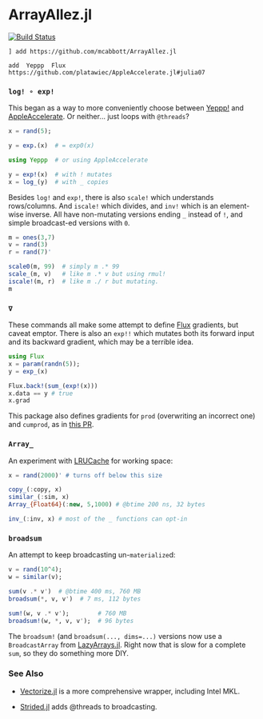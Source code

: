 # ArrayAllez.jl

[![Build Status](https://travis-ci.org/mcabbott/ArrayAllez.jl.svg?branch=master)](https://travis-ci.org/mcabbott/ArrayAllez.jl)

```
] add https://github.com/mcabbott/ArrayAllez.jl

add  Yeppp  Flux  https://github.com/platawiec/AppleAccelerate.jl#julia07
```

### `log! ∘ exp!`

This began as a way to more conveniently choose between [Yeppp!](https://github.com/JuliaMath/Yeppp.jl) 
and [AppleAccelerate](https://github.com/JuliaMath/AppleAccelerate.jl). Or neither... just loops with `@threads`?

```julia
x = rand(5);

y = exp.(x)  # = exp0(x) 

using Yeppp  # or using AppleAccelerate

y = exp!(x)  # with ! mutates
x = log_(y)  # with _ copies
```

Besides `log!` and `exp!`, there is also `scale!` which understands rows/columns. 
And `iscale!` which divides, and `inv!` which is an element-wise inverse.
All have non-mutating versions ending `_` instead of `!`, and simple broadcast-ed versions with `0`.

```julia
m = ones(3,7)
v = rand(3)
r = rand(7)'

scale0(m, 99)  # simply m .* 99
scale_(m, v)   # like m .* v but using rmul!
iscale!(m, r)  # like m ./ r but mutating.
m
```

### `∇`

These commands all make some attempt to define [Flux](https://github.com/FluxML/Flux.jl) gradients, 
but caveat emptor. There is also an `exp!!` which mutates both its forward input and its backward gradient, 
which may be a terrible idea.

```julia
using Flux
x = param(randn(5));
y = exp_(x)

Flux.back!(sum_(exp!(x)))
x.data == y # true
x.grad
```

This package also defines gradients for `prod` (overwriting an incorrect one) and `cumprod`, 
as in [this PR](https://github.com/FluxML/Flux.jl/pull/524). 

### `Array_`

An experiment with [LRUCache](https://github.com/JuliaCollections/LRUCache.jl) for working space:

```julia
x = rand(2000)' # turns off below this size

copy_(:copy, x)
similar_(:sim, x)
Array_{Float64}(:new, 5,1000) # @btime 200 ns, 32 bytes

inv_(:inv, x) # most of the _ functions can opt-in
```

### `broadsum`

An attempt to keep broadcasting un-`materialize`d: 

```julia
v = rand(10^4);
w = similar(v);

sum(v .* v')  # @btime 400 ms, 760 MB
broadsum(*, v, v')  # 7 ms, 112 bytes

sum!(w, v .* v');        # 760 MB
broadsum!(w, *, v, v');  # 96 bytes
```

The `broadsum!` (and `broadsum(..., dims=...)` versions now use a `BroadcastArray` from 
[LazyArrays.jl](https://github.com/JuliaArrays/LazyArrays.jl#broadcasting). 
Right now that is slow for a complete `sum`, so they do something more DIY.  

### See Also

* [Vectorize.jl](https://github.com/rprechelt/Vectorize.jl) is a more comprehensive wrapper, including Intel MKL. 

* [Strided.jl](https://github.com/Jutho/Strided.jl) adds @threads to broadcasting. 

